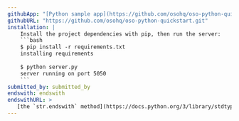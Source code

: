 ```yaml
---
githubApp: "[Python sample app](https://github.com/osohq/oso-python-quickstart)"
githubURL: "https://github.com/osohq/oso-python-quickstart.git"
installation: |
    Install the project dependencies with pip, then run the server:
    ```bash
    $ pip install -r requirements.txt
    installing requirements
    
    $ python server.py
    server running on port 5050
    ```
submitted_by: submitted_by
endswith: endswith
endswithURL: >
   [the `str.endswith` method](https://docs.python.org/3/library/stdtypes.html#str.endswith)
---
```

